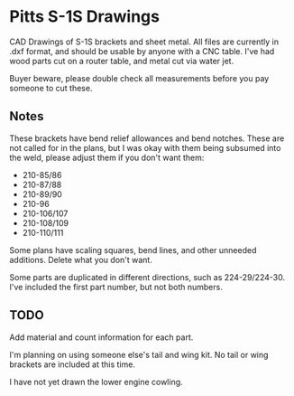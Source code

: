 # Pitts S-1S Drawings
CAD Drawings of S-1S brackets and sheet metal.  All files are currently in .dxf format, and should be usable by anyone with a CNC table.  I've had wood parts cut on a router table, and metal cut via water jet.

Buyer beware, please double check all measurements before you pay someone to cut these.

## Notes
These brackets have bend relief allowances and bend notches.  These are not called for in the plans, but I was okay with them being subsumed into the weld, please adjust them if you don't want them:
* 210-85/86
* 210-87/88
* 210-89/90
* 210-96
* 210-106/107
* 210-108/109
* 210-110/111

Some plans have scaling squares, bend lines, and other unneeded additions. Delete what you don't want.

Some parts are duplicated in different directions, such as 224-29/224-30.  I've included the first part number, but not both numbers.

## TODO
Add material and count information for each part.

I'm planning on using someone else's tail and wing kit.  No tail or wing brackets are included at this time.

I have not yet drawn the lower engine cowling.
